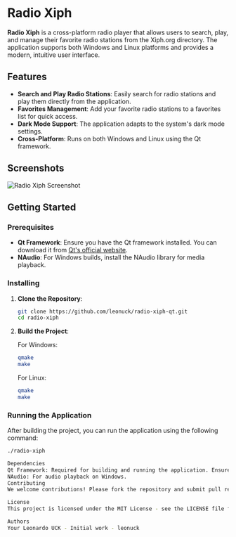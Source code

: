 # Radio Xiph

**Radio Xiph** is a cross-platform radio player that allows users to search, play, and manage their favorite radio stations from the Xiph.org directory. The application supports both Windows and Linux platforms and provides a modern, intuitive user interface.

## Features

- **Search and Play Radio Stations**: Easily search for radio stations and play them directly from the application.
- **Favorites Management**: Add your favorite radio stations to a favorites list for quick access.
- **Dark Mode Support**: The application adapts to the system's dark mode settings.
- **Cross-Platform**: Runs on both Windows and Linux using the Qt framework.

## Screenshots

![Radio Xiph Screenshot](https://github.com/leonuck/radio-xiph-qt/radio-xiph-qt.png.png)

## Getting Started

### Prerequisites

- **Qt Framework**: Ensure you have the Qt framework installed. You can download it from [Qt's official website](https://www.qt.io/download).
- **NAudio**: For Windows builds, install the NAudio library for media playback.

### Installing

1. **Clone the Repository**:

    ```bash
    git clone https://github.com/leonuck/radio-xiph-qt.git
    cd radio-xiph
    ```

2. **Build the Project**:

    For Windows:

    ```bash
    qmake
    make
    ```

    For Linux:

    ```bash
    qmake
    make
    ```

### Running the Application

After building the project, you can run the application using the following command:

```bash
./radio-xiph

Dependencies
Qt Framework: Required for building and running the application. Ensure you have the necessary Qt modules installed (Widgets, Network, etc.).
NAudio: For audio playback on Windows.
Contributing
We welcome contributions! Please fork the repository and submit pull requests.

License
This project is licensed under the MIT License - see the LICENSE file for details.

Authors
Your Leonardo UCK - Initial work - leonuck

